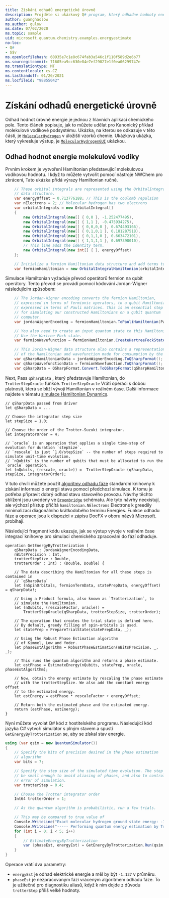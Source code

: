 ```yaml
---
title: Získání odhadů energetické úrovně
description: Projděte si ukázkový Q# program, který odhadne hodnoty energetické úrovně molekulové vodíky.
author: guanghaolow
ms.author: gulow
ms.date: 07/02/2020
ms.topic: sample
uid: microsoft.quantum.chemistry.examples.energyestimate
no-loc:
- Q#
- $$v
ms.openlocfilehash: 60935e7c1e8c674fab3a546c1f110f589d2e6b77
ms.sourcegitcommit: 71605ea9cc630e84e7ef29027e1f0ea06299747e
ms.translationtype: MT
ms.contentlocale: cs-CZ
ms.lasthandoff: 01/26/2021
ms.locfileid: "98855042"
---
```

# <a name="obtaining-energy-level-estimates"></a>Získání odhadů energetické úrovně
Odhad hodnot úrovně energie je jednou z hlavních aplikací chemického pole. Tento článek popisuje, jak to můžete udělat pro Kanonický příklad molekulové vodíkové podsystému. Ukázka, na kterou se odkazuje v této části, je [`MolecularHydrogen`](https://github.com/microsoft/Quantum/tree/main/samples/chemistry/MolecularHydrogen) v úložišti vzorků chemie. Ukázková ukázka, který vykresluje výstup, je [`MolecularHydrogenGUI`](https://github.com/microsoft/Quantum/tree/main/samples/chemistry/MolecularHydrogenGUI) ukázkou.

## <a name="estimating-the-energy-values-of-molecular-hydrogen"></a>Odhad hodnot energie molekulové vodíky

Prvním krokem je vytvoření Hamiltonian představující molekulovou vodíkovou hodnotu. I když to můžete vytvořit pomocí nástroje NWChem pro zkrácení, Tato ukázka přidá výrazy Hamiltonian ručně.

```csharp
    // These orbital integrals are represented using the OrbitalIntegral
    // data structure.
    var energyOffset = 0.713776188; // This is the coulomb repulsion
    var nElectrons = 2; // Molecular hydrogen has two electrons
    var orbitalIntegrals = new OrbitalIntegral[]
    {
        new OrbitalIntegral(new[] { 0,0 }, -1.252477495),
        new OrbitalIntegral(new[] { 1,1 }, -0.475934275),
        new OrbitalIntegral(new[] { 0,0,0,0 }, 0.674493166),
        new OrbitalIntegral(new[] { 0,1,0,1 }, 0.181287518),
        new OrbitalIntegral(new[] { 0,1,1,0 }, 0.663472101),
        new OrbitalIntegral(new[] { 1,1,1,1 }, 0.697398010),
        // This line adds the identity term.
        new OrbitalIntegral(new int[] { }, energyOffset)
    };

    // Initialize a fermion Hamiltonian data structure and add terms to it.
    var fermionHamiltonian = new OrbitalIntegralHamiltonian(orbitalIntegrals).ToFermionHamiltonian();
```

Simulace Hamiltonian vyžaduje převod operátorů fermion na qubit operátory. Tento převod se provádí pomocí kódování Jordan-Wigner následujícím způsobem:

```csharp
    // The Jordan-Wigner encoding converts the fermion Hamiltonian, 
    // expressed in terms of fermionic operators, to a qubit Hamiltonian,
    // expressed in terms of Pauli matrices. This is an essential step
    // for simulating our constructed Hamiltonians on a qubit quantum
    // computer.
    var jordanWignerEncoding = fermionHamiltonian.ToPauliHamiltonian(Pauli.QubitEncoding.JordanWigner);

    // You also need to create an input quantum state to this Hamiltonian.
    // Use the Hartree-Fock state.
    var fermionWavefunction = fermionHamiltonian.CreateHartreeFockState(nElectrons);

    // This Jordan-Wigner data structure also contains a representation 
    // of the Hamiltonian and wavefunction made for consumption by the Q# operations.
    var qSharpHamiltonianData = jordanWignerEncoding.ToQSharpFormat();
    var qSharpWavefunctionData = fermionWavefunction.ToQSharpFormat();
    var qSharpData = QSharpFormat.Convert.ToQSharpFormat(qSharpHamiltonianData, qSharpWavefunctionData);
```

Next, Pass `qSharpData` , který představuje Hamiltonian, do `TrotterStepOracle` funkce. `TrotterStepOracle` Vrátí operaci s dobou platnosti, která se blíží vývoji Hamiltonian v reálném čase. Další informace najdete v tématu [simulace Hamiltonian Dynamics](xref:microsoft.quantum.chemistry.concepts.simulationalgorithms).

```qsharp
// qSharpData passed from driver
let qSharpData = ... 

// Choose the integrator step size
let stepSize = 1.0;

// Choose the order of the Trotter—Suzuki integrator.
let integratorOrder = 4;

// `oracle` is an operation that applies a single time-step of evolution for duration `stepSize`.
// `rescale` is just `1.0/stepSize` -- the number of steps required to simulate unit-time evolution.
// `nQubits` is the number of qubits that must be allocated to run the `oracle` operation.
let (nQubits, (rescale, oracle)) =  TrotterStepOracle (qSharpData, stepSize, integratorOrder);
```

V tuto chvíli můžete použít [algoritmy odhadu fáze](xref:microsoft.quantum.libraries.characterization) standardní knihovny k získání informací o energii stavu pomocí předchozí simulace. K tomu je potřeba připravit dobrý odhad stavu stavového provozu. Návrhy těchto sblížení jsou uvedeny ve [`Broombridge`](xref:microsoft.quantum.libraries.chemistry.schema.broombridge) schématu. Ale tyto návrhy neexistují, ale výchozí přístup přičítá `hamiltonian.NElectrons` Electrons k greedily minimalizaci diagonálního krátkodobého termínu Energies. Funkce odhadu fáze a operace jsou k dispozici v zápisu DocFX v oboru názvů [Microsoft.](xref:Microsoft.Quantum.Characterization) probíhají.

Následující fragment kódu ukazuje, jak se výstup vývoje v reálném čase integrací knihovny pro simulaci chemického zpracování do fází odhaduje.

```qsharp
operation GetEnergyByTrotterization (
    qSharpData : JordanWignerEncodingData, 
    nBitsPrecision : Int, 
    trotterStepSize : Double, 
    trotterOrder : Int) : (Double, Double) {
    
    // The data describing the Hamiltonian for all these steps is contained in
    // `qSharpData`
    let (nSpinOrbitals, fermionTermData, statePrepData, energyOffset) = qSharpData!;
    
    // Using a Product formula, also known as `Trotterization`, to
    // simulate the Hamiltonian.
    let (nQubits, (rescaleFactor, oracle)) = 
        TrotterStepOracle(qSharpData, trotterStepSize, trotterOrder);
    
    // The operation that creates the trial state is defined here.
    // By default, greedy filling of spin-orbitals is used.
    let statePrep = PrepareTrialState(statePrepData, _);
    
    // Using the Robust Phase Estimation algorithm
    // of Kimmel, Low and Yoder.
    let phaseEstAlgorithm = RobustPhaseEstimation(nBitsPrecision, _, _);
    
    // This runs the quantum algorithm and returns a phase estimate.
    let estPhase = EstimateEnergy(nQubits, statePrep, oracle, phaseEstAlgorithm);
    
    // Now, obtain the energy estimate by rescaling the phase estimate
    // with the trotterStepSize. We also add the constant energy offset
    // to the estimated energy.
    let estEnergy = estPhase * rescaleFactor + energyOffset;
    
    // Return both the estimated phase and the estimated energy.
    return (estPhase, estEnergy);
}
```

Nyní můžete vyvolat Q# kód z hostitelského programu. Následující kód jazyka C# vytvoří simulátor s plným stavem a spustí `GetEnergyByTrotterization` se, aby se získal stav energie.

```csharp
using (var qsim = new QuantumSimulator())
{
    // Specify the bits of precision desired in the phase estimation 
    // algorithm
    var bits = 7;

    // Specify the step size of the simulated time evolution. The step size needs to
    // be small enough to avoid aliasing of phases, and also to control the
    // error of simulation.
    var trotterStep = 0.4;

    // Choose the Trotter integrator order
    Int64 trotterOrder = 1;

    // As the quantum algorithm is probabilistic, run a few trials.

    // This may be compared to true value of
    Console.WriteLine("Exact molecular hydrogen ground state energy: -1.137260278.\n");
    Console.WriteLine("----- Performing quantum energy estimation by Trotter simulation algorithm");
    for (int i = 0; i < 5; i++)
    {
        // EstimateEnergyByTrotterization
        var (phaseEst, energyEst) = GetEnergyByTrotterization.Run(qsim, qSharpData, bits, trotterStep, trotterOrder).Result;
    }
}
```

Operace vrátí dva parametry: 

- `energyEst` je odhad elektrické energie a měl by být `-1.137` v průměru. 
- `phaseEst` je nezpracovaným fází vráceným algoritmem odhadu fáze. To je užitečné pro diagnostiku aliasů, když k nim dojde z důvodu `trotterStep` příliš velké hodnoty.
